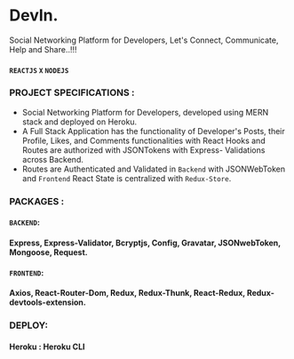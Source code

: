 # DevIn.

Social Networking Platform for Developers, Let's Connect, Communicate, Help and Share..!!!

#### `REACTJS` `X` `NODEJS`

### PROJECT SPECIFICATIONS :

- Social Networking Platform for Developers, developed using MERN stack and deployed on Heroku.
- A Full Stack Application has the functionality of Developer's Posts, their Profile, Likes, and Comments functionalities with React Hooks and Routes are authorized with JSONTokens with Express- Validations across Backend.
- Routes are Authenticated and Validated in `Backend` with JSONWebToken and `Frontend` React State is centralized with `Redux-Store`.

### PACKAGES :

#### `BACKEND`:

#### Express, Express-Validator, Bcryptjs, Config, Gravatar, JSONwebToken, Mongoose, Request.

#### `FRONTEND`:

#### Axios, React-Router-Dom, Redux, Redux-Thunk, React-Redux, Redux-devtools-extension.

### DEPLOY:

#### Heroku : Heroku CLI
